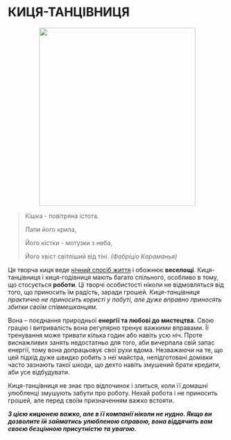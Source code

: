 # **КИЦЯ-ТАНЦІВНИЦЯ**

<p align="center">
  <img width="360" height="410" src="кт2.jpg">
</p>

> Кішка - повітряна істота.
>
> Лапи його крила,
>
> Його кістки - мотузки з неба,
>
> Його хвіст світліший від тіні. _(Фабріціо Караманья)_

Ця творча киця веде [нічний спосіб життя](https://animalia.bio/uk/nocturnal) і обожнює **веселощі**. Киця-танцівниця і киця-годівниця мають багато спільного, особливо в тому, що стосується **роботи**. Ці творчі особистості ніколи не відмовляться від того, що приносить їм радість, заради грошей. _Киця-танцівниця практично не приносить користі у побуті, але дуже вправно приносять збитки своїм співмешканцям._ 

Вона – поєднання природньої **енергії та любові до мистецтва**. Свою грацію і витривалість вона регулярно тренує важкими вправами. Її тренування може тривати кілька годин або навіть усю ніч. Проте виснажливих занять недостатньо для того, аби вичерпала свій запас енергії, тому вона допрацьовує свої рухи вдома. Незважаючи на те, що цей підхід дуже швидко робить з неї майстра, непідготовані домівки часто зазнають такої шкоди, що дехто навіть змушений брати кредити, аби усе відбудувати.

Киця-танцівниця не знає про відпочинок і злиться, коли її домашні улюбленці змушують забути про роботу. Нехай робота і не приносить грошей, але перед своїм призначенням важко встояти.

_**З цією кицюнею важко, але в її компанії ніколи не нудно. Якщо ви дозволите їй займатись улюбленою справою, вона віддячить вам своєю безцінною присутністю та увагою.**_
